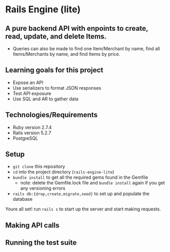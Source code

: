 # Rails Engine (lite)

## A pure backend API with enpoints to create, read, update, and delete Items. 
- Queries can also be made to find one Item/Merchant by name, find all Items/Merchants by name, and find Items by price.

## Learning goals for this project
- Expose an API 
- Use serializers to format JSON responses 
- Test API exposure 
- Use SQL and AR to gather data 

## Technologies/Requirements
- Ruby version 2.7.4
- Rails version 5.2.7
- PostgreSQL

## Setup 
- `git clone` this repository
- `cd` into the project directory (`rails-engine-lite`)
- `bundle install` to get all the required gems found in the Gemfile 
  - note: delete the Gemfile.lock file and `bundle install` again if you get any versioning errors
- `rails db:{drop,create,migrate,seed}` to set up and populate the database

Youre all set! run `rails s` to start up the server and start making requests.

## Making API calls

## Running the test suite

